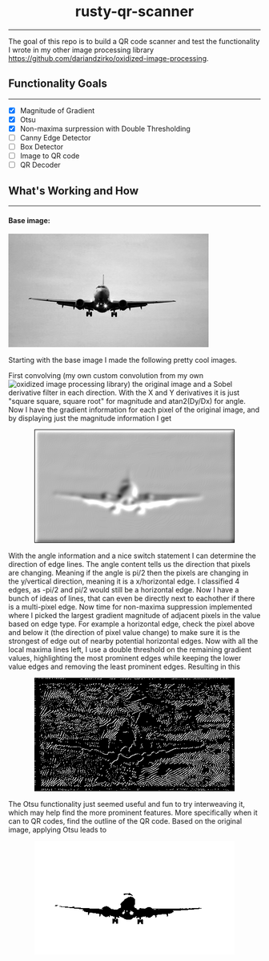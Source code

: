<div align="center">

# rusty-qr-scanner
---
</div>

The goal of this repo is to build a QR code scanner and test the functionality I wrote in my other image processing library <https://github.com/dariandzirko/oxidized-image-processing>.

## Functionality Goals
---

- [x] Magnitude of Gradient 
- [X] Otsu
- [X] Non-maxima surpression with Double Thresholding
- [ ] Canny Edge Detector
- [ ] Box Detector
- [ ] Image to QR code
- [ ] QR Decoder

## What's Working and How
---

#### Base image: 
![base](https://github.com/dariandzirko/rusty-qr-scanner/blob/main/src/images/Plane.jpg)

Starting with the base image I made the following pretty cool images.

First convolving (my own custom convolution from my own ![oxidized image processing library](https://github.com/dariandzirko/oxidized-image-processing)) the original image and a Sobel derivative filter in each direction. With the X and Y derivatives it is just "square square, square root" for magnitude and atan2(Dy/Dx) for angle. Now I have the gradient information for each pixel of the original image, and by displaying just the magnitude information I get 

<div align="center">

![this](https://github.com/dariandzirko/rusty-qr-scanner/blob/main/demo/mag_gradient_image.png)

</div>

With the angle information and a nice switch statement I can determine the direction of edge lines. The angle content tells us the direction that pixels are changing. Meaning if the angle is pi/2 then the pixels are changing in the y/vertical direction, meaning it is a x/horizontal edge. I classified 4 edges, as -pi/2 and pi/2 would still be a horizontal edge. Now I have a bunch of ideas of lines, that can even be directly next to eachother if there is a multi-pixel edge. Now time for non-maxima suppression implemented where I picked the largest gradient magnitude of adjacent pixels in the value based on edge type. For example a horizontal edge, check the pixel above and below it (the direction of pixel value change) to make sure it is the strongest of edge out of nearby potential horizontal edges. Now with all the local maxima lines left, I use a double threshold on the remaining gradient values, highlighting the most prominent edges while keeping the lower value edges and removing the least prominent edges. Resulting in this 

<div align="center">

![image](https://github.com/dariandzirko/rusty-qr-scanner/blob/main/demo/double_thresh_image.png)

</div>

The Otsu functionality just seemed useful and fun to try interweaving it, which may help find the more prominent features. More specifically when it can to QR codes, find the outline of the QR code. Based on the original image, applying Otsu leads to 

<div align="center">

![this](https://github.com/dariandzirko/rusty-qr-scanner/blob/main/demo/otsu_img.png)

</div>
